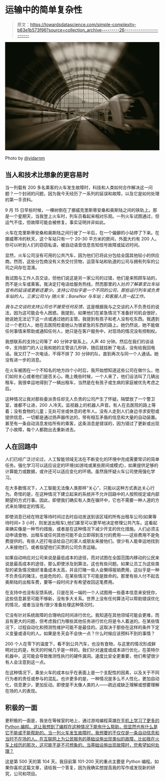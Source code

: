 # 运输中的简单复杂性

> 原文：<https://towardsdatascience.com/simple-complexity-b63e1b573f96?source=collection_archive---------26----------------------->

![](img/d07e546540c2362c08431e526b11535b.png)

Photo by [@vidarnm](https://unsplash.com/@vidarnm)

## 当人和技术比想象的更容易时

当一列载有 200 多名乘客的火车发生故障时，科技和人类如何合作解决这一问题？一个封闭的问题，因为我今天经历了一系列的延误和故障，以及它是如何处理的第一手资料。

9 月 15 日早些时候，一棵树倒在了挪威克里斯蒂安桑和奥斯陆之间的铁轨上。那是一个星期天，当我登上火车时，列车员看起来相对乐观。一列火车试图通过，但运气不佳，但故障可能会被修复。事实证明并非如此。

火车在克里斯蒂安桑和奥斯陆之间行驶了一半后，在一个偏僻的小站停了下来。在挪威寒冷的秋天，这个车站只有一个 20-30 平方米的房间，外面大约有 200 人。你可以听到人们的窃窃私语，被自动语音信息告知信号故障或延迟时间。

显然，火车公司没有可用的公共汽车，因为他们已将此分包给全国其他较小的供应商。然而，这些分包商没有义务交付货物，运营车站和轨道的公司与拥有列车的公司之间存在混淆。

我试图与工作人员交谈，但他们说这是另一家公司的过错，他们是来照顾车站的，而不是火车或乘客。我决定打电话给服务热线，然而那里的人对*的了解甚至比车站宣布的延误或更新还要少。支持公司似乎是一个不同的公司，那些运行列车或负责车站的人。三家公司:Vy 随火车；BaneNor 与车站；和客服人员一起工作。*

*我与之交谈的支持公司也不接受任何反馈*，这是根据我与之交谈的人不负责任的说法，因为这可能会令人困惑。我提到，如果他们在紧急情况下准备好司机会很好，她说她无法记下这一点或通过她的主管。我提到有孩子和老人没有吃东西。我遇到过一个老妇人，她在去医院检查她认为很紧急的东西的路上。她仍然说，她不能做任何事情来帮助或通知任何人，她只是在客户服务中，对现场的情况没有控制权。

我想联系的支持公司等了 40 分钟才联系上。人声 40 分钟。然后在我们的谈话中，支持部门的人让我和她的主管谈几秒钟，随后就挂断了电话，没有给我回电话。我又打了一次电话，不得不排了 30 分钟的队，直到再次与同一个人通话。她没有进一步的消息。

在火车被困在一个不知名的地方四个小时后，我开始想知道这些公司在做什么，他们如何关心或者他们是否关心。晚上晚些时候，一个人来了，他们设法叫了几辆出租车，我很幸运地得到了一辆出租车，当然是在有孩子或生病的家庭被优先考虑之后。

这种情况让我对那些委派责任却无人负责的公司产生了怀疑。隔壁放了一个警卫室，谁都不让进，200 人冷天。监视器上的机器人声音。有人在去医院的路上等着；没有食物的儿童；无处可坐或休息的老年人。没有人走到人们身边寻求安慰或提供信息，一切都是通过扬声器传达的，带有相互矛盾的信息和大量的自动装置。甚至有一条自动消息发给所有的乘客，这条消息是错误的，因为错过了更新或出现了小故障，每个人都跑出去重新进去。

## 人在回路中

人们已经广泛讨论过，人工智能领域无法在不断变化的环境中完成需要常识的简单任务。强化学习可以适应设定的环境(如游戏或某些房间或模式)，如果提供足够的计算能力或数据，或许还可以适应变化的环境。虽然我怀疑火车公司使用强化学习。

在大多数情况下，人工智能无法像人类那样“关心”，只能以这种方式表达关心行为。奇怪的是，在这种情况下建立起来的系统并不允许回路中的人按照规定或内部期望的方式行事。因此，即使我们确实有人类在循环中，它也不需要一种人道的方式来处理给定的情况。

即使消息已经在特定等待时间过去时自动发送到该区域的所有出租车公司(如果等待时间> 3 小时，则发送出租车),他们甚至可以更早地决定修理公共汽车。这看起来确实像是一种节约措施，或者是在这种情况下减少开支的优化措施。人们必须主动申请食物、出租车或任何其他可能不会立即得到支付的费用——这些费用不是免费提供的。有些人还打电话给自己的家人或朋友来接他们。很少有人能幸运地找到人来接他们，或者指望他们买票的公司负责运输。

如果自动响应对公司来说是最低成本的途径，而对试图在全国范围内移动的公民来说是最高成本的途径，那么即使涉及到算法，这也有些问题。如果让员工为这些类型的紧急情况做好准备成本太高，并且打赌一些人会懒得报销费用，这似乎是一种不负责任的赌注，也是危险的，在某些情况下可能是致命的。那里有些人付不起去奥斯陆的出租车费，要等一段时间才有希望收回这笔费用。

在支持中也没有反馈系统，只是在另一端的一个人试图用一些基本信息来安抚你，这些信息甚至可能不够新，没有多大关系。世界上没有任何算法可以帮助错误优化的情况，或者当没有/很少准备处理这种情况时。

它没有针对系统故障的合理响应时间进行优化。我知道在其他领域可能会更难，而且有更大的问题，但考虑我们为哪些其他任务进行优化将是令人着迷的。在某些情况下，过程自动化和预测性维护可能不是最佳的。这取决于那些在这样的条件下定义变量或语句的人。如果是冬天会不会快一点？什么时候应该预料不到的事情？

200 个人在零下的温度下，看不到公共汽车，也没有食物，与这里的情况形成鲜明对比的是，秋天的时候几乎是一样的。我们针对速度或成本进行优化，在英特尔机器中，这可能会导致推测性执行的硬件漏洞。速度比安全更重要，他们希望很少有人会注意到这一点。

在这种情况下，乘坐火车的成本似乎在表面上是一个支配性的因素，以及关于不同行为者的责任或参与的混乱。也许更多的是，一种情况是多么不人性化，更加自动化，信息更少，更加反动。即使是不太像人类的人——疏远或缺乏理解或想要理解在场的人的表现。

## 积极的一面

更积极的一面是，我坐在等候室的地上，通过游戏编程英雄[在手机上学习了更多的 Python 编程。这让我想到了编程在这种情况下能有什么帮助，但显然也有什么是它不能或不能帮助的。当一列火车发生故障时，我想要的不仅仅是一条自动信息和当时不在场的人。在互联网上为公民服务的基础设施出现类似的故障，比如我在火车上经历的那次，这可能不是不可想象的。当基础设施出现故障时，您希望如何处理？](http://www.programming-hero.com/)

这是第 500 天的第 104 天。我目前第 101-200 天的重点主要是 Python 编程。如果你喜欢这篇文章，请给我一个答复，因为我确实想提高我的写作或发现新的研究，公司和项目。